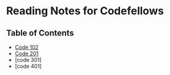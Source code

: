 # Reading Notes for Codefellows

## Table of Contents

- [Code 102](102.md)
- [Code 201](201.md)
- [code 301]
- [code 401]